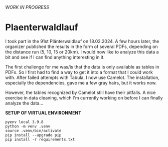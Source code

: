 *WORK IN PROGRESS*

# Plaenterwaldlauf

I took part in the 91st Plänterwaldlauf on 18.02.2024. A few hours later, the organizer published the results in the form of several PDFs, depending on the distance run (5, 10, 15 or 20km). I would now like to analyze this data a bit and see if I can find anything interesting in it.


The first challenge for me was/is that the data is only available as tables in PDFs. So I first had to find a way to get it into a format that I could work with. After failed attempts with Tabula, I now use Camelot. The installation, especially the dependencies, gave me a few gray hairs, but it works now.


However, the tables recognized by Camelot still have their pitfalls. A nice exercise in data cleaning, which I'm currently working on before I can finally analyze the data...

**SETUP OF VIRTUAL ENVIRONMENT**

```
pyenv local 3.9.8
python -m venv .venv
source .venv/bin/activate
pip install --upgrade pip
pip install -r requirements.txt
```